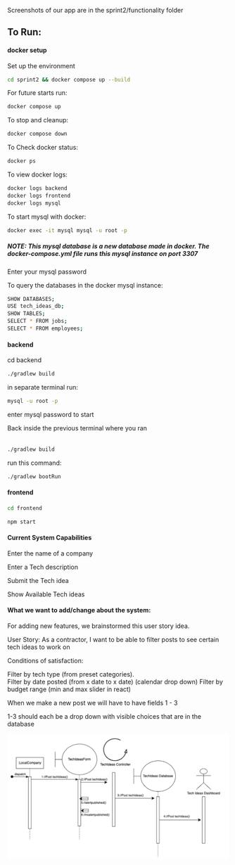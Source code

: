 Screenshots of our app are in the sprint2/functionality folder

## To Run:

#### docker setup

Set up the environment

```bash
cd sprint2 && docker compose up --build
```

For future starts run:

```bash
docker compose up
```

To stop and cleanup:

```bash
docker compose down
```

To Check docker status:

```bash
docker ps
```

To view docker logs:

```bash
docker logs backend
docker logs frontend
docker logs mysql
```

To start mysql with docker:

```bash
docker exec -it mysql mysql -u root -p
```

##### NOTE: This mysql database is a new database made in docker. The docker-compose.yml file runs this mysql instance on port 3307

Enter your mysql password

To query the databases in the docker mysql instance:

```bash
SHOW DATABASES;
USE tech_ideas_db;
SHOW TABLES;
SELECT * FROM jobs;
SELECT * FROM employees;
```

#### backend

cd backend

```bash
./gradlew build
```

in separate terminal run:

```bash
mysql -u root -p
```

enter mysql password to start

Back inside the previous terminal where you ran

```bash

./gradlew build
```

run this command:

```bash
./gradlew bootRun
```

#### frontend

```bash
cd frontend
```

```bash
npm start
```

#### Current System Capabilities

Enter the name of a company

Enter a Tech description

Submit the Tech idea

Show Available Tech ideas

#### What we want to add/change about the system:

For adding new features, we brainstormed this user story idea.

User Story: As a contractor, I want to be able to filter posts to see certain tech ideas to work on

Conditions of satisfaction:

Filter by tech type (from preset categories).  
Filter by date posted (from x date to x date) (calendar drop down)
Filter by budget range (min and max slider in react)

When we make a new post we will have to have fields 1 - 3

1-3 should each be a drop down with visible choices that are in the database

![post-tech-ideas](./docs/post-tech-ideas.png)
